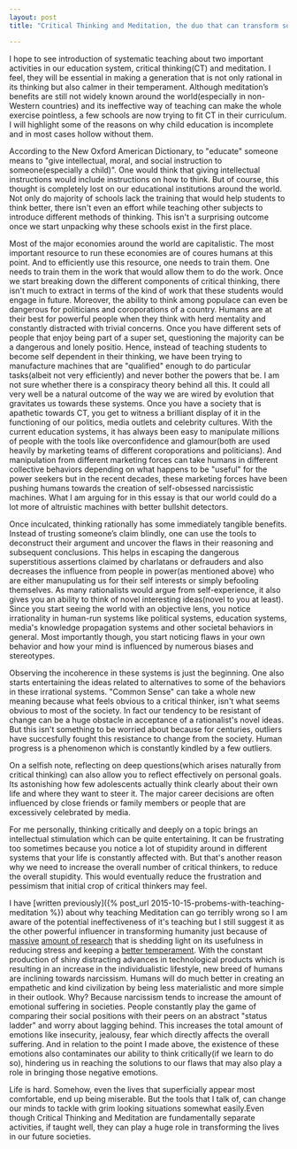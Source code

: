 ```yaml
---
layout: post
title: "Critical Thinking and Meditation, the duo that can transform societies"

---
```


I hope to see introduction of systematic teaching about two important activities in our education system, critical thinking(CT) and meditation. I feel, they will be essential in making a generation that is not only rational in its thinking but also calmer in their temperament. Although meditation’s benefits are still not widely known around the world(especially in non-Western countries) and its ineffective way of teaching can make the whole exercise pointless, a few schools are now trying to fit CT in their curriculum. I will highlight some of the reasons on why child education is incomplete and in most cases hollow without them. 

According to the New Oxford American Dictionary, to "educate" someone means to "give intellectual, moral, and social instruction to someone(especially a child)". One would think that giving intellectual instructions would include instructions on how to think. But of course, this thought is completely lost on our educational institutions around the world. Not only do majority of schools lack the training that would help students to think better, there isn't even an effort while teaching other subjects to introduce different methods of thinking. This isn't a surprising outcome once we start unpacking why these schools exist in the first place. 

Most of the major economies around the world are capitalistic. The most important resource to run these economies are of coures humans at this point. And to efficiently use this resource, one needs to train them. One needs to train them in the work that would allow them to do the work. Once we start breaking down the different components of critical thinking, there isn't much to extract in terms of the kind of work that these students would engage in future. Moreover, the ability to think among populace can even be dangerous for politicians and coroporations of a country. Humans are at their best for powerful people when they think with herd mentality and constantly distracted with trivial concerns. Once you have different sets of people that enjoy being part of a super set, questioning the majority can be a dangerous and lonely positio. Hence, instead of teaching students to become self dependent in their thinking, we have been trying to manufacture machines that are "qualified" enough to do particular tasks(albeit not very efficiently) and never bother the powers that be. I am not sure whether there is a conspiracy theory behind all this. It could all very well be a natural outcome of the way we are wired by evolution that gravitates us towards these systems. Once you have a society that is apathetic towards CT, you get to witness a brilliant display of it in the functioning of our politics, media outlets and celebrity cultures. With the current education systems, it has always been easy to manipulate millions of people with the tools like overconfidence and glamour(both are used heavily by marketing teams of different coroporations and politicians).  And manipulation from different marketing forces can take humans in different collective behaviors depending on what happens to be "useful" for the power seekers but in the recent decades, these marketing forces have been pushing humans towards the creation of self-obsessed narcissistic machines. What I am arguing for in this essay is that our world could do a lot more of altruistic machines with better bullshit detectors. 

Once inculcated, thinking rationally has some immediately tangible benefits. Instead of trusting someone’s claim blindly, one can use the tools to deconstruct their argument and uncover the flaws in their reasoning and subsequent conclusions. This helps in escaping the dangerous superstitious assertions claimed by charlatans or defrauders and also decreases the influence from people in power(as mentioned above) who are either manupulating us for their self interests or simply befooling themselves. As many rationalists would argue from self-experience, it also gives you an ability to think of novel interesting ideas(novel to you at least). Since you start seeing the world with an objective lens, you notice irrationality in human-run systems like political systems, education systems, media's knowledge propagation systems and other societal behaviors in general. Most importantly though, you start noticing flaws in your own behavior and how your mind is influenced by numerous biases and stereotypes. 


Observing the incoherence in these systems is just the beginning. One also starts entertaining the ideas related to alternatives to some of the behaviors in these irrational systems. "Common Sense" can take a whole new meaning because what feels obvious to a critical thinker, isn't what seems obvious to most of the society. In fact our tendency to be resistant of change can be a huge obstacle in acceptance of a rationalist's novel ideas. But this isn't something to be worried about because for centuries, outliers have succesfully fought this resistance to change from the society. Human progress is a phenomenon which is constantly kindled by a few outliers. 


On a selfish note, reflecting on deep questions(which arises naturally from critical thinking) can also allow you to reflect effectively on personal goals. Its astonishing how few adolescents actually think clearly about their own life and where they want to steer it. The major career decisions are often influenced by close friends or family members or people that are excessively celebrated by media. 

For me personally, thinking critically and deeply on a topic brings an intellectual stimulation which can be quite entertaining. It can be frustrating too sometimes because you notice a lot of stupidity around in different systems that your life is constantly affected with. But that's another reason why we need to increase the overall number of critical thinkers, to reduce the overall stupidity. This would eventually reduce the frustration and pessimism that initial crop of critical thinkers may feel. 

I have [written previously]({% post_url  2015-10-15-probems-with-teaching-meditation %}) about why teaching Meditation can go terribly wrong so I am aware of the potential ineffectiveness of it's teaching but I still suggest it as the other powerful influencer in transforming humanity just because of [massive](http://journals.lww.com/psychosomaticmedicine/Abstract/2003/07000/AlterationinBrain%20andImmuneFunctionProduced.14.aspx) [amount of research](http://www.ghpjournal.com/article/0163-8343%2895%2900025-M/abstract?cc=y=) that is shedding light on its usefulness in reducing stress and keeping a [better temperament](http://www.sciencedirect.com/science/article/pii/S016787600400162X). With the constant production of shiny distracting advances in technological products which is resulting in an increase in the individualistic lifestyle, new breed of humans are inclining towards narcissism. Humans will do much better in creating an empathetic and kind civilization by being less materialistic and more simple in their outlook. Why? Because narcissism tends to increase the amount of emotional suffering in societies. People constantly play the game of comparing their social positions with their peers on an abstract "status ladder" and worry about lagging behind. This increases the total amount of emotions like insecurity, jealousy, fear which directly affects the overall suffering. And in relation to the point I made above, the existence of these emotions also contaminates our ability to think critically(if we learn to do so), hindering us in reaching the solutions to our flaws that may also play a role in bringing those negative emotions. 

Life is hard. Somehow, even the lives that superficially appear most comfortable, end up being miserable. But the tools that I talk of, can change our minds to tackle with grim looking situations somewhat easily.Even though Critical Thinking and Meditation are fundamentally separate activities, if taught well, they can play a huge role in transforming the lives in our future societies. 
